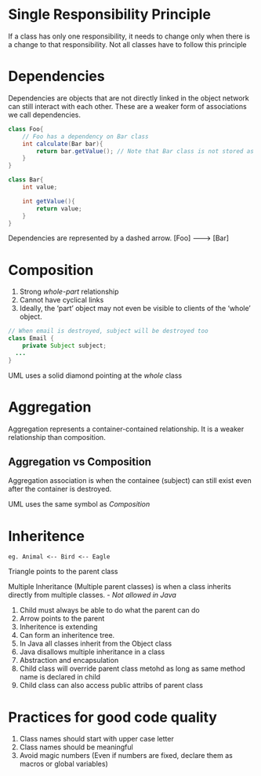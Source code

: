 # Single Responsibility Principle
If a class has only one responsibility, it needs to change only when there is a change to that responsibility.
Not all classes have to follow this principle


# Dependencies
Dependencies are objects that are not directly linked in the object network can still interact with each other.
These are a weaker form of associations we call dependencies.

```java
class Foo{
    // Foo has a dependency on Bar class
    int calculate(Bar bar){
        return bar.getValue(); // Note that Bar class is not stored as a parameter in class Foo
    }
}

class Bar{
    int value;

    int getValue(){
        return value;
    }
}
```
Dependencies are represented by a dashed arrow. [Foo] ---> [Bar]

# Composition

1. Strong *whole-part* relationship
2. Cannot have cyclical links
3. Ideally, the ‘part’ object may not even be visible to clients of the ‘whole’ object.

```java
// When email is destroyed, subject will be destroyed too
class Email {
    private Subject subject;
  ...
}
```
UML uses a solid diamond pointing at the *whole* class


# Aggregation
Aggregation represents a container-contained relationship. It is a weaker relationship than composition.


## Aggregation vs Composition
Aggregation association is when the containee (subject) can still exist even after the container is destroyed.

UML uses the same symbol as *Composition*

# Inheritence
```
eg. Animal <-- Bird <-- Eagle

```
Triangle points to the parent class

Multiple Inheritance (Multiple parent classes) is when a class inherits directly from multiple classes. - *Not allowed in Java*



1. Child must always be able to do what the parent can do
2. Arrow points to the parent
3. Inheritence is extending
4. Can form an inheritence tree.
5. In Java all classes inherit from the Object class
6. Java disallows multiple inheritance in a class
7. Abstraction and encapsulation
8. Child class will override parent class metohd as long as same method name is declared in child
9. Child class can also access public attribs of parent class




# Practices for good code quality
1. Class names should start with upper case letter
2. Class names should be meaningful
3. Avoid magic numbers (Even if numbers are fixed, declare them as macros or global variables)

